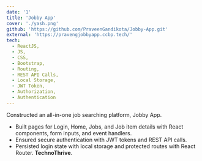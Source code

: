 ```yaml
---
date: '1'
title: 'Jobby App'
cover: './yash.png'
github: 'https://github.com/PraveenGandikota/Jobby-App.git'
external: 'https://pravengjobbyapp.ccbp.tech/'
tech:
  - ReactJS, 
  - JS,
  - CSS, 
  - Bootstrap,
  - Routing,
  - REST API Calls,
  - Local Storage,
  - JWT Token,
  - Authorization, 
  - Authentication
---
```


Constructed an all-in-one job searching platform, Jobby App.

- Built pages for Login, Home, Jobs, and Job item details with React components, form inputs, and event
handlers.
- Ensured secure authentication with JWT tokens and REST API calls.
- Persisted login state with local storage and protected routes with React Router. **TechnoThrive**.
